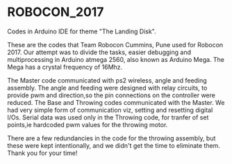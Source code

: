 # ROBOCON_2017
Codes in Arduino IDE for theme "The Landing Disk".

These are the codes that Team Robocon Cummins, Pune used for Robocon 2017. Our attempt was to divide the tasks, easier debugging 
and multiprocessing in Arduino atmega 2560, also known as Arduino Mega.
The Mega has a crystal frequency of 16Mhz.

The Master code communicated with ps2 wireless, angle and feeding assembly.
The angle and feeding were designed with relay circuits, to provide pwm and direction,so the pin connections on the 
controller were reduced. 
The Base and Throwing codes communicated with the Master.
We had  very simple form of communication viz, setting and resetting digital I/Os.
Serial data was used only in the Throwing code, for tranfer of set points,ie hardcoded pwm values for the throwing motor.

There are a few redundancies in the code for the throwing assembly, but these were kept intentionally, and we didn't get 
the time to eliminate them.
Thank you for your time!
